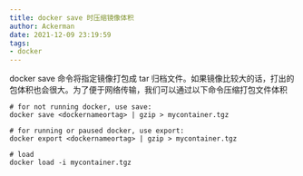 ```yaml
---
title: docker save 时压缩镜像体积
author: Ackerman
date: 2021-12-09 23:19:59
tags:
- docker
---
```


docker save 命令将指定镜像打包成 tar 归档文件。如果镜像比较大的话，打出的包体积也会很大。为了便于网络传输，我们可以通过以下命令压缩打包文件体积

```shell
# for not running docker, use save:
docker save <dockernameortag> | gzip > mycontainer.tgz

# for running or paused docker, use export:
docker export <dockernameortag> | gzip > mycontainer.tgz

# load
docker load -i mycontainer.tgz
```

